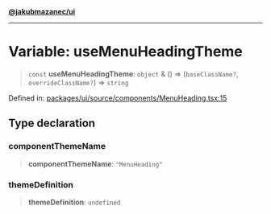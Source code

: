 [**@jakubmazanec/ui**](../README.md)

---

# Variable: useMenuHeadingTheme

> `const` **useMenuHeadingTheme**: `object` & () => (`baseClassName?`, `overrideClassName?`) =>
> `string`

Defined in:
[packages/ui/source/components/MenuHeading.tsx:15](https://github.com/jakubmazanec/tools/blob/5907d31a071e860d7db8b8a00f698d18fe23e18a/packages/ui/source/components/MenuHeading.tsx#L15)

## Type declaration

### componentThemeName

> **componentThemeName**: `"MenuHeading"`

### themeDefinition

> **themeDefinition**: `undefined`
